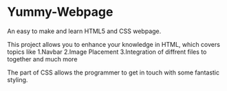 # Yummy-Webpage
An easy to make and learn HTML5 and CSS webpage.

This project allows you to enhance your knowledge in HTML, which covers topics like
1.Navbar
2.Image Placement
3.Integration of diffrent files to together and much more

The part of CSS allows the programmer to get in touch with some fantastic styling.


